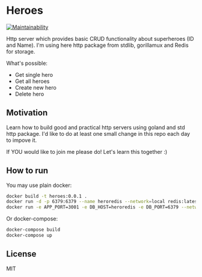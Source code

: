 # Heroes

[![Maintainability](https://api.codeclimate.com/v1/badges/b296b77da374de5180ae/maintainability)](https://codeclimate.com/github/bliuchak/heroes/maintainability)

Http server which provides basic CRUD functionality about superheroes (ID and Name).
I'm using here http package from stdlib, gorillamux and Redis for storage.

What's possible:
- Get single hero
- Get all heroes
- Create new hero
- Delete hero

## Motivation

Learn how to build good and practical http servers using goland and std http package.
I'd like to do at least one small change in this repo each day to impove it.

If YOU would like to join me please do! Let's learn this together :)

## How to run

You may use plain docker:

```bash
docker build -t heroes:0.0.1 .
docker run -d -p 6379:6379 --name heroredis --network=local redis:latest
docker run -e APP_PORT=3001 -e DB_HOST=heroredis -e DB_PORT=6379 --network=local heroes:0.0.1
```

Or docker-compose:

```bash
docker-compose build
docker-compose up
```

## License

MIT
